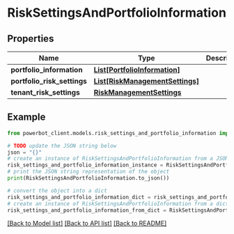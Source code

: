 # RiskSettingsAndPortfolioInformation


## Properties

Name | Type | Description | Notes
------------ | ------------- | ------------- | -------------
**portfolio_information** | [**List[PortfolioInformation]**](PortfolioInformation.md) |  | [optional] 
**portfolio_risk_settings** | [**List[RiskManagementSettings]**](RiskManagementSettings.md) |  | [optional] 
**tenant_risk_settings** | [**RiskManagementSettings**](RiskManagementSettings.md) |  | [optional] 

## Example

```python
from powerbot_client.models.risk_settings_and_portfolio_information import RiskSettingsAndPortfolioInformation

# TODO update the JSON string below
json = "{}"
# create an instance of RiskSettingsAndPortfolioInformation from a JSON string
risk_settings_and_portfolio_information_instance = RiskSettingsAndPortfolioInformation.from_json(json)
# print the JSON string representation of the object
print(RiskSettingsAndPortfolioInformation.to_json())

# convert the object into a dict
risk_settings_and_portfolio_information_dict = risk_settings_and_portfolio_information_instance.to_dict()
# create an instance of RiskSettingsAndPortfolioInformation from a dict
risk_settings_and_portfolio_information_from_dict = RiskSettingsAndPortfolioInformation.from_dict(risk_settings_and_portfolio_information_dict)
```
[[Back to Model list]](../README.md#documentation-for-models) [[Back to API list]](../README.md#documentation-for-api-endpoints) [[Back to README]](../README.md)


